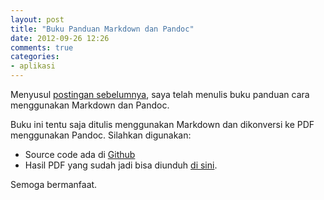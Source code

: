 ```yaml
---
layout: post
title: "Buku Panduan Markdown dan Pandoc"
date: 2012-09-26 12:26
comments: true
categories: 
- aplikasi
---
```


Menyusul [postingan sebelumnya](http://software.endy.muhardin.com/aplikasi/membuat-dokumen-dengan-markdown-dan-pandoc/), saya telah menulis buku panduan cara menggunakan Markdown dan Pandoc.

Buku ini tentu saja ditulis menggunakan Markdown dan dikonversi ke PDF menggunakan Pandoc. Silahkan digunakan:

* Source code ada di [Github](https://github.com/endymuhardin/buku-pandoc)
* Hasil PDF yang sudah jadi bisa diunduh [di sini](https://raw.github.com/endymuhardin/buku-pandoc/master/buku/markdown-dan-pandoc.pdf).

Semoga bermanfaat.
